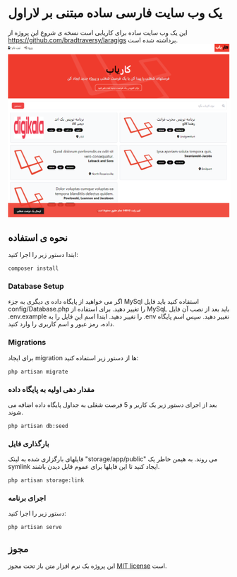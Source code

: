 # یک وب سایت فارسی ساده مبتنی بر لاراول

این یک وب سایت ساده برای کاریابی است
نسخه ی شروع این پروژه از https://github.com/bradtraversy/laragigs
برداشته شده است. 
![Alt text](/public/images/screen.png "LaraGigs")

## نحوه ی استفاده
ابتدا دستور زیر را اجرا کنید:

```
composer install
```
### Database Setup
اگر می خواهید از پایگاه داده ی دیگری به جزء MySql استفاده کنید باید فایل 
  config/Database.php را تغییر دهید. 
برای استفاده از MySqL باید بعد از نصب آن فایل .env.example را تغییر دهید. ابتدا اسم این فایل را به .env تغییر دهید. سپس اسم پایگاه داده، رمز عبور  و اسم کاربری را وارد کنید. 


### Migrations
برای ایجاد migration ها از دستور زیر استفاده کنید:

```
php artisan migrate
```

### مقدار دهی اولیه به پایگاه داده
بعد از اجرای دستور زیر یک کاربر و 5 فرصت شغلی به جداول پایگاه داده اضافه می شوند.
```
php artisan db:seed
```

### بارگذاری فایل
فایلهای بارگزاری شده به لینک "storage/app/public" می روند. به هیمن خاطر یک symlink  ایجاد کنید تا این فایلها برای عموم قابل دیدن باشند. 
```
php artisan storage:link
```

### اجرای برنامه
دستور زیر را اجرا کنید:
```
php artisan serve
```

## مجوز

این پروژه یک نرم افزار متن باز تحت مجوز  [MIT license](https://opensource.org/licenses/MIT) است. 
